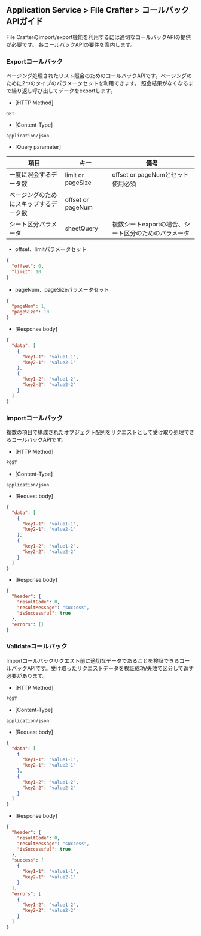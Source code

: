 ## Application Service > File Crafter > コールバックAPIガイド

File Crafterのimport/export機能を利用するには適切なコールバックAPIの提供が必要です。
各コールバックAPIの要件を案内します。

### Exportコールバック

ページング処理されたリスト照会のためのコールバックAPIです。ページングのために2つのタイプのパラメータセットを利用できます。
照会結果がなくなるまで繰り返し呼び出してデータをexportします。

- [HTTP Method]

```
GET
```
- [Content-Type]

```
application/json
```

- [Query parameter]

| 項目               | キー                | 備考                            |
|--------------------|-------------------|---------------------------------|
| 一度に照会するデータ数  | limit or pageSize | offset or pageNumとセット使用必須  |             
| ページングのためにスキップするデータ数 | offset or pageNum |                                 |
| シート区分パラメータ       | sheetQuery        | 複数シートexportの場合、シート区分のためのパラメータ |                              |

- offset、limitパラメータセット
```json
{
  "offset": 0,
  "limit": 10
}
```

- pageNum、pageSizeパラメータセット

```json
{
  "pageNum": 1,
  "pageSize": 10
}
```

- [Response body]
```json
{
  "data": [
    {
      "key1-1": "value1-1",
      "key2-1": "value2-1"
    },
    {
      "key1-2": "value1-2",
      "key2-2": "value2-2"
    }
  ]
}
```

### Importコールバック

複数の項目で構成されたオブジェクト配列をリクエストとして受け取り処理できるコールバックAPIです。

- [HTTP Method]

```
POST
```
- [Content-Type]
```
application/json
```

- [Request body]
```json
{
  "data": [
    {
      "key1-1": "value1-1",
      "key2-1": "value2-1"
    },
    {
      "key1-2": "value1-2",
      "key2-2": "value2-2"
    }
  ]
}
```
- [Response body]
```json
{
  "header": {
    "resultCode": 0,
    "resultMessage": "success",
    "isSuccessful": true
  },
  "errors": []  
}
```

### Validateコールバック

Importコールバックリクエスト前に適切なデータであることを検証できるコールバックAPIです。受け取ったリクエストデータを検証成功/失敗で区分して返す必要があります。

- [HTTP Method]

```
POST
```
- [Content-Type]
```
application/json
```

- [Request body]
```json
{
  "data": [
    {
      "key1-1": "value1-1",
      "key2-1": "value2-1"
    },
    {
      "key1-2": "value1-2",
      "key2-2": "value2-2"
    }
  ]
}
```

- [Response body]

```json
{
  "header": {
    "resultCode": 0,
    "resultMessage": "success",
    "isSuccessful": true
  },
  "success": [
    {
      "key1-1": "value1-1",
      "key2-1": "value2-1"
    }
  ],
  "errors": [
    {
      "key1-2": "value1-2",
      "key2-2": "value2-2"
    }
  ]         
}
```

